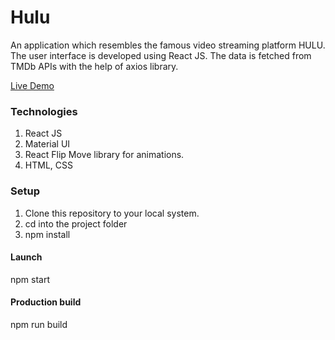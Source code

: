# Hulu

An application which resembles the famous video streaming platform HULU. The user interface is developed using React JS. The data is fetched from TMDb APIs with the help of axios library.

[Live Demo](https://hulu-vijay.web.app/)

### Technologies

1. React JS
2. Material UI
3. React Flip Move library for animations.
4. HTML, CSS

### Setup

1. Clone this repository to your local system.
2. cd into the project folder
3. npm install

#### Launch

npm start

#### Production build

npm run build
